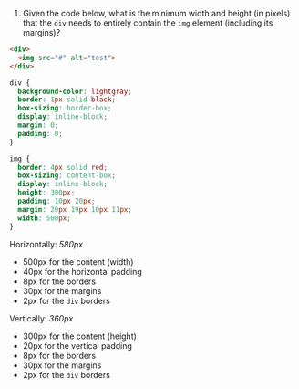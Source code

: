 1. Given the code below, what is the minimum width and height (in pixels) that the `div` needs to entirely contain the `img` element (including its margins)?


```html
<div>
  <img src="#" alt="test">
</div>
```

```css
div {
  background-color: lightgray;
  border: 1px solid black;
  box-sizing: border-box;
  display: inline-block;
  margin: 0;
  padding: 0;
}

img {
  border: 4px solid red;
  box-sizing: content-box;
  display: inline-block;
  height: 300px;
  padding: 10px 20px;
  margin: 20px 19px 10px 11px;
  width: 500px;
}
```

Horizontally: *580px*

- 500px for the content (width)
- 40px for the horizontal padding
- 8px for the borders
- 30px for the margins
- 2px for the `div` borders

Vertically: *360px*

- 300px for the content (height)
- 20px for the vertical padding
- 8px for the borders
- 30px for the margins
- 2px for the `div` borders




